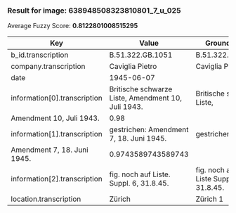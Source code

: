 ### Result for image: 638948508323810801_7_u_025
Average Fuzzy Score: **0.8122801008515295**
<small>

| Key | Value | Ground Truth | Score |
| --- | --- | --- | --- |
| b_id.transcription | B.51.322.GB.1051 | B.51.322.GB.1051. | 0.9696969696969697 |
| company.transcription | Caviglia Pietro | Caviglia Pietro | 1.0 |
| date | 1945-06-07 |  | 0.0 |
| information[0].transcription | Britische schwarze Liste, Amendment 10, Juli 1943. | Britische schwarze Liste,
Amendment 10, Juli 1943. | 0.98 |
| information[1].transcription | gestrichen: Amendment 7, 18. Juni 1945. | gestrichen:
Amendment 7, 18. Juni 1945. | 0.9743589743589743 |
| information[2].transcription | fig. noch auf Liste. Suppl. 6, 31.8.45. | fig. noch auf franz. Liste Suppl. 6, 31.8.45. | 0.9047619047619048 |
| location.transcription | Zürich | Zürich 1 | 0.8571428571428572 |

</small>
